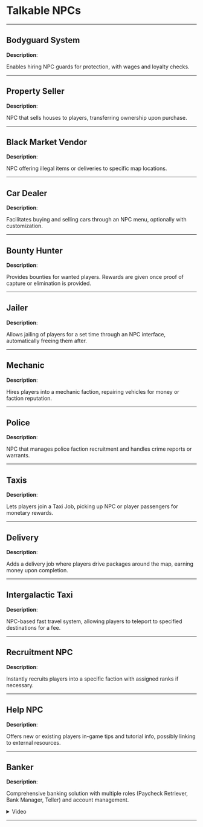 # Talkable NPCs

---

## Bodyguard System

**Description**: 

Enables hiring NPC guards for protection, with wages and loyalty checks.

---

## Property Seller

**Description**: 

NPC that sells houses to players, transferring ownership upon purchase.

---

## Black Market Vendor

**Description**: 

NPC offering illegal items or deliveries to specific map locations.

---

## Car Dealer

**Description**: 

Facilitates buying and selling cars through an NPC menu, optionally with customization.

---

## Bounty Hunter

**Description**: 

Provides bounties for wanted players. Rewards are given once proof of capture or elimination is provided.

---

## Jailer

**Description**: 

Allows jailing of players for a set time through an NPC interface, automatically freeing them after.

---

## Mechanic

**Description**: 

Hires players into a mechanic faction, repairing vehicles for money or faction reputation.

---

## Police

**Description**: 

NPC that manages police faction recruitment and handles crime reports or warrants.

---

## Taxis

**Description**: 

Lets players join a Taxi Job, picking up NPC or player passengers for monetary rewards.

---

## Delivery

**Description**: 

Adds a delivery job where players drive packages around the map, earning money upon completion.

---

## Intergalactic Taxi

**Description**: 

NPC-based fast travel system, allowing players to teleport to specified destinations for a fee.

---

## Recruitment NPC

**Description**: 

Instantly recruits players into a specific faction with assigned ranks if necessary.

---

## Help NPC

**Description**: 

Offers new or existing players in-game tips and tutorial info, possibly linking to external resources.

---

## Banker

**Description**: 

Comprehensive banking solution with multiple roles (Paycheck Retriever, Bank Manager, Teller) and account management.

<details>
  <summary>Video</summary>
  <div style="text-align: center;">
    <video width="560" height="315" controls>
      <source src="https://bleonheart.github.io/assets/videos/Banking.mp4" type="video/mp4">
    </video>
  </div>
</details>

---
